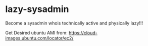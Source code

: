 # lazy-sysadmin
Become a sysadmin whois technically active and physically lazy!!!

Get Desired ubuntu AMI from:
https://cloud-images.ubuntu.com/locator/ec2/
